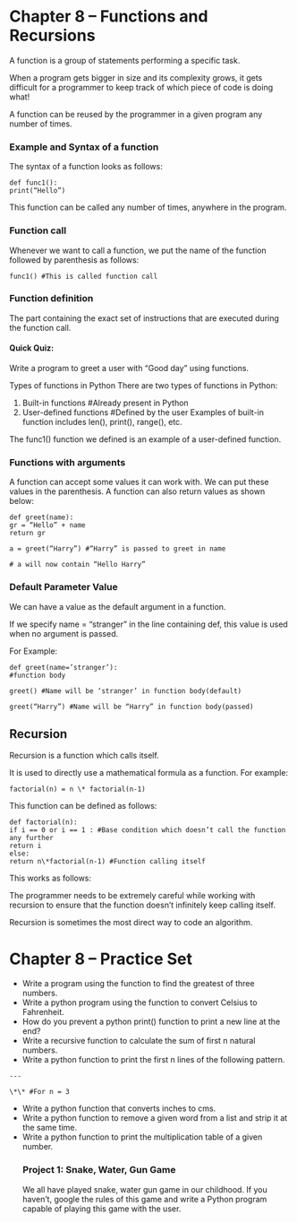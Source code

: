 # Chapter 8 – Functions and Recursions

A function is a group of statements performing a specific task.

When a program gets bigger in size and its complexity grows, it gets difficult for a programmer to keep track of which piece of code is doing what!

A function can be reused by the programmer in a given program any number of times.

### Example and Syntax of a function

The syntax of a function looks as follows:

```
def func1():
print(“Hello”)
```

This function can be called any number of times, anywhere in the program.

### Function call

Whenever we want to call a function, we put the name of the function followed by parenthesis as follows:

```
func1() #This is called function call
```

### Function definition

The part containing the exact set of instructions that are executed during the function call.

#### Quick Quiz:

Write a program to greet a user with “Good day” using functions.

Types of functions in Python
There are two types of functions in Python:

1. Built-in functions #Already present in Python
2. User-defined functions #Defined by the user
   Examples of built-in function includes len(), print(), range(), etc.

The func1() function we defined is an example of a user-defined function.

### Functions with arguments

A function can accept some values it can work with. We can put these values in the parenthesis. A function can also return values as shown below:

```
def greet(name):
gr = “Hello” + name
return gr
```

```
a = greet(“Harry”) #“Harry” is passed to greet in name

# a will now contain “Hello Harry”
```

### Default Parameter Value

We can have a value as the default argument in a function.

If we specify name = “stranger” in the line containing def, this value is used when no argument is passed.

For Example:

```
def greet(name=’stranger’):
#function body
```

```
greet() #Name will be ‘stranger’ in function body(default)

greet(“Harry”) #Name will be “Harry” in function body(passed)
```

## Recursion

Recursion is a function which calls itself.

It is used to directly use a mathematical formula as a function. For example:

```
factorial(n) = n \* factorial(n-1)
```

This function can be defined as follows:

```
def factorial(n):
if i == 0 or i == 1 : #Base condition which doesn’t call the function any further
return i
else:
return n\*factorial(n-1) #Function calling itself
```

This works as follows:

The programmer needs to be extremely careful while working with recursion to ensure that the function doesn’t infinitely keep calling itself.

Recursion is sometimes the most direct way to code an algorithm.

# Chapter 8 – Practice Set

- Write a program using the function to find the greatest of three numbers.
- Write a python program using the function to convert Celsius to Fahrenheit.
- How do you prevent a python print() function to print a new line at the end?
- Write a recursive function to calculate the sum of first n natural numbers.
- Write a python function to print the first n lines of the following pattern.

```
---

\*\* #For n = 3
```

- Write a python function that converts inches to cms.
- Write a python function to remove a given word from a list and strip it at the same time.
- Write a python function to print the multiplication table of a given number.
  ### Project 1: Snake, Water, Gun Game
  We all have played snake, water gun game in our childhood. If you haven’t, google the rules of this game and write a Python program capable of playing this game with the user.
